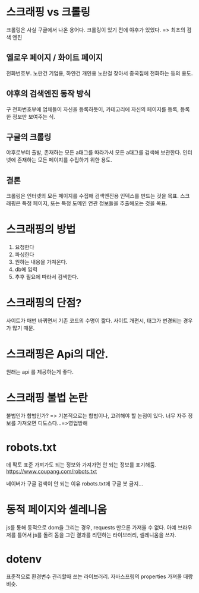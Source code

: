 # 스크래핑 vs 크롤링
크롤링은 사실 구글에서 나온 용어다.
크롤링이 있기 전에 야후가 있었다. => 최초의 검색 엔진

## 옐로우 페이지 / 화이트 페이지
전화번호부. 노란건 기업용, 하얀건 개인용
노란걸 찾아서 중국집에 전화하는 등의 용도.

## 야후의 검색엔진 동작 방식
구 전화번호부에 업체들이 자신을 등록하듯이, 카테고리에 자신의 페이지를 등록, 등록한 정보만 보여주는 식.

## 구글의 크롤링
야후로부터 출발, 존재하는 모든 a태그를 따라가서 모든 a태그를 검색해 보관한다.
인터넷에 존재하는 모든 페이지를 수집하기 위한 용도.

## 결론
크롤링은 인터넷의 모든 페이지를 수집해 검색엔진용 인덱스를 만드는 것을 목표.
스크래핑은 특정 페이지, 또는 특정 도메인 연관 정보들을 추출해오는 것을 목표.

# 스크래핑의 방법
1. 요청한다
2. 파싱한다
3. 원하는 내용을 가져온다.
4. db에 입력
5. 추후 필요에 따라서 검색한다.

# 스크래핑의 단점?
사이트가 매번 바뀌면서 기존 코드의 수명이 짧다.
사이트 개편시, 태그가 변경되는 경우가 많기 때문.

# 스크래핑은 Api의 대안.
원래는 api 를 제공하는게 좋다.

# 스크래핑 불법 논란
불법인가 합법인가?
=> 기본적으로는 합법이나, 고려해야 할 논점이 있다.
너무 자주 정보를 가져오면 디도스다...=>영업방해

# robots.txt
데 팍토 표준
가져가도 되는 정보와 가져가면 안 되는 정보를 표기해둠.
https://www.coupang.com/robots.txt

네이버가 구글 검색이 안 되는 이유
robots.txt에 구글 봇 금지...

# 동적 페이지와 셀레니움
js를 통해 동적으로 dom을 그리는 경우, requests 만으론 가져올 수 없다.
아예 브라우저를 틀어서 js를 돌려 돔을 그린 결과를 리턴하는 라이브러리, 셀레니움을 쓰자.

# dotenv
표준적으로 환경변수 관리할때 쓰는 라이브러리.
자바스프링의 properties 가져올 때랑 비슷.
